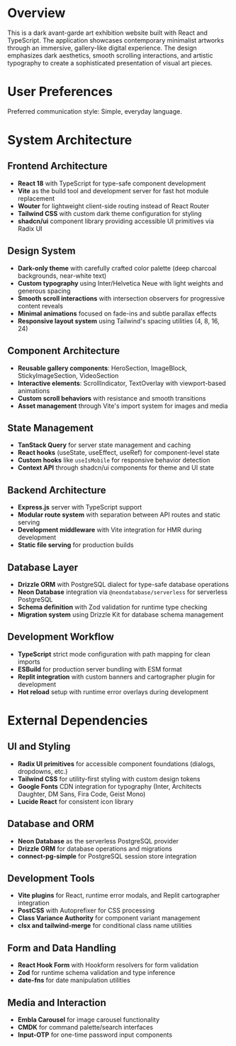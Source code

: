 # Overview

This is a dark avant-garde art exhibition website built with React and TypeScript. The application showcases contemporary minimalist artworks through an immersive, gallery-like digital experience. The design emphasizes dark aesthetics, smooth scrolling interactions, and artistic typography to create a sophisticated presentation of visual art pieces.

# User Preferences

Preferred communication style: Simple, everyday language.

# System Architecture

## Frontend Architecture
- **React 18** with TypeScript for type-safe component development
- **Vite** as the build tool and development server for fast hot module replacement
- **Wouter** for lightweight client-side routing instead of React Router
- **Tailwind CSS** with custom dark theme configuration for styling
- **shadcn/ui** component library providing accessible UI primitives via Radix UI

## Design System
- **Dark-only theme** with carefully crafted color palette (deep charcoal backgrounds, near-white text)
- **Custom typography** using Inter/Helvetica Neue with light weights and generous spacing
- **Smooth scroll interactions** with intersection observers for progressive content reveals
- **Minimal animations** focused on fade-ins and subtle parallax effects
- **Responsive layout system** using Tailwind's spacing utilities (4, 8, 16, 24)

## Component Architecture
- **Reusable gallery components**: HeroSection, ImageBlock, StickyImageSection, VideoSection
- **Interactive elements**: ScrollIndicator, TextOverlay with viewport-based animations
- **Custom scroll behaviors** with resistance and smooth transitions
- **Asset management** through Vite's import system for images and media

## State Management
- **TanStack Query** for server state management and caching
- **React hooks** (useState, useEffect, useRef) for component-level state
- **Custom hooks** like `useIsMobile` for responsive behavior detection
- **Context API** through shadcn/ui components for theme and UI state

## Backend Architecture
- **Express.js** server with TypeScript support
- **Modular route system** with separation between API routes and static serving
- **Development middleware** with Vite integration for HMR during development
- **Static file serving** for production builds

## Database Layer
- **Drizzle ORM** with PostgreSQL dialect for type-safe database operations
- **Neon Database** integration via `@neondatabase/serverless` for serverless PostgreSQL
- **Schema definition** with Zod validation for runtime type checking
- **Migration system** using Drizzle Kit for database schema management

## Development Workflow
- **TypeScript** strict mode configuration with path mapping for clean imports
- **ESBuild** for production server bundling with ESM format
- **Replit integration** with custom banners and cartographer plugin for development
- **Hot reload** setup with runtime error overlays during development

# External Dependencies

## UI and Styling
- **Radix UI primitives** for accessible component foundations (dialogs, dropdowns, etc.)
- **Tailwind CSS** for utility-first styling with custom design tokens
- **Google Fonts** CDN integration for typography (Inter, Architects Daughter, DM Sans, Fira Code, Geist Mono)
- **Lucide React** for consistent icon library

## Database and ORM
- **Neon Database** as the serverless PostgreSQL provider
- **Drizzle ORM** for database operations and migrations
- **connect-pg-simple** for PostgreSQL session store integration

## Development Tools
- **Vite plugins** for React, runtime error modals, and Replit cartographer integration
- **PostCSS** with Autoprefixer for CSS processing
- **Class Variance Authority** for component variant management
- **clsx and tailwind-merge** for conditional class name utilities

## Form and Data Handling
- **React Hook Form** with Hookform resolvers for form validation
- **Zod** for runtime schema validation and type inference
- **date-fns** for date manipulation utilities

## Media and Interaction
- **Embla Carousel** for image carousel functionality
- **CMDK** for command palette/search interfaces
- **Input-OTP** for one-time password input components